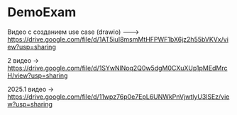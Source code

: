 # DemoExam

Видео с созданием use case (drawio) ---> https://drive.google.com/file/d/1AT5iuI8msmMtHFPWF1bX6jz2h55bVKVx/view?usp=sharing

2 видео -> https://drive.google.com/file/d/1SYwNlNoq2Q0w5dgM0CXuXUp1pMEdMrcH/view?usp=sharing

2025.1 видео -> https://drive.google.com/file/d/11wpz76p0e7EpL6UNWkPnVjwtlyU3lSEz/view?usp=sharing
